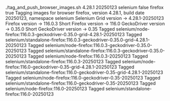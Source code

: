 ./tag_and_push_browser_images.sh 4.28.1 20250123 selenium false firefox true
Tagging images for browser firefox, version 4.28.1, build date 20250123, namespace selenium
Selenium Grid version -> 4.28.1-20250123
Firefox version -> 116.0.3
Short Firefox version -> 116.0
GeckoDriver version -> 0.35.0
Short GeckoDriver version -> 0.35
Tagged selenium/node-firefox:116.0.3-geckodriver-0.35.0-grid-4.28.1-20250123
Tagged selenium/standalone-firefox:116.0.3-geckodriver-0.35.0-grid-4.28.1-20250123
Tagged selenium/node-firefox:116.0.3-geckodriver-0.35.0-20250123
Tagged selenium/standalone-firefox:116.0.3-geckodriver-0.35.0-20250123
Tagged selenium/node-firefox:116.0.3-20250123
Tagged selenium/standalone-firefox:116.0.3-20250123
Tagged selenium/node-firefox:116.0-geckodriver-0.35-grid-4.28.1-20250123
Tagged selenium/standalone-firefox:116.0-geckodriver-0.35-grid-4.28.1-20250123
Tagged selenium/node-firefox:116.0-geckodriver-0.35-20250123
Tagged selenium/standalone-firefox:116.0-geckodriver-0.35-20250123
Tagged selenium/node-firefox:116.0-20250123
Tagged selenium/standalone-firefox:116.0-20250123
